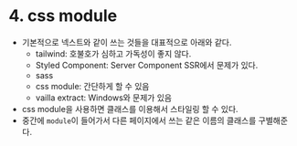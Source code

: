 # 4. css module
- 기본적으로 넥스트와 같이 쓰는 것들을 대표적으로 아래와 같다.
	- tailwind: 호불호가 심하고 가독성이 좋지 않다.
	- Styled Component: Server Component SSR에서 문제가 있다.
	- sass
	- css module: 간단하게 할 수 있음
	- vailla extract: Windows와 문제가 있음
- css module을 사용하면 클래스를 이용해서 스타일링 할 수 있다.
- 중간에 `module`이 들어가서 다른 페이지에서 쓰는 같은 이름의 클래스를 구별해준다.
